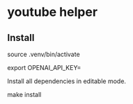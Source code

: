 # youtube helper

## Install

source .venv/bin/activate

export OPENAI_API_KEY=<key>

Install all dependencies in editable mode.

make install